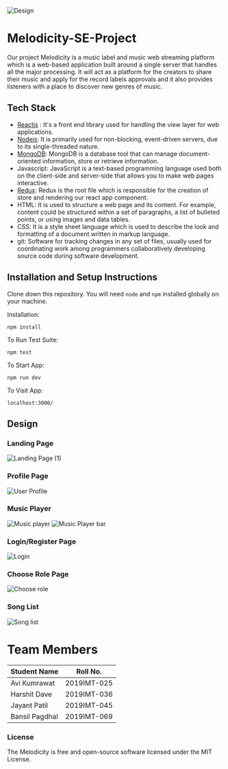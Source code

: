
![Design](https://user-images.githubusercontent.com/56076028/141937031-e7329cb4-6696-4559-8363-bffa026a3ee1.png)


# Melodicity-SE-Project
Our project Melodicity is a music label and music web streaming platform which is a web-based application built around a single server that handles all the major processing. It will act as a platform for the creators to share their music and apply for the record labels approvals and it also provides listeners with a place to discover new genres of music. 

## Tech Stack
* [Reactjs](https://github.com/reactjs/reactjs.org "Reactjs") : It's a front end library used for handling the view layer for web applications.
* [Nodejs](https://github.com/nodejs/node "NodeJs"): It is primarily used for non-blocking, event-driven servers, due to its single-threaded nature.
* [MongoDB](https://docs.mongodb.com/ "MongoDB"): MongoDB is a database tool that can manage document-oriented information, store or retrieve information.
* Javascript: JavaScript is a text-based programming language used both on the client-side and server-side that allows you to make web pages interactive.
* [Redux](https://github.com/reduxjs/redux "Redux"): Redux is the root file which is responsible for the creation of store and rendering our react app component.
* HTML: It is used to structure a web page and its content. For example, content could be structured within a set of paragraphs, a list of bulleted points, or using images and data tables.
* CSS: It is a style sheet language which is used to describe the look and formatting of a document written in markup language.
* git: Software for tracking changes in any set of files, usually used for coordinating work among programmers collaboratively developing source code during software development.

## Installation and Setup Instructions
Clone down this repository. You will need `node` and `npm` installed globally on your machine.  

Installation:

`npm install`  

To Run Test Suite:  

`npm test`  

To Start App:

`npm run dev`  

To Visit App:

`localhost:3000/`  

## Design
### Landing Page

![Landing Page (1)](https://user-images.githubusercontent.com/56076028/142868867-6914f523-dd00-4579-aea9-18cdfff2852b.png)

### Profile Page

![User Profile](https://user-images.githubusercontent.com/56076028/142869229-1d06ae70-d05e-4512-b7ca-2288c01be48f.png)


### Music Player

![Music player](https://user-images.githubusercontent.com/56076028/142867884-d56d0653-3585-4ec9-bd79-554d109eb38d.png)
![Music Player bar](https://user-images.githubusercontent.com/56076028/142876652-3c881605-208f-4ebb-a362-c2de632aa003.png)


### Login/Register Page

![Login](https://user-images.githubusercontent.com/56076028/142867979-b4d23e0f-f476-40b8-94d8-f3b0856aee63.png)


### Choose Role Page

![Choose role](https://user-images.githubusercontent.com/56076028/142867997-9e7ecb36-13e4-4d2e-8264-d43eea23142c.png)


### Song List

![Song list](https://user-images.githubusercontent.com/56076028/142868903-74bf96c1-4138-4917-83f7-16d7bb225d7e.png)


# Team Members

Student Name | Roll No.
---|---
Avi Kumrawat | 2019IMT-025
Harshit Dave | 2019IMT-036
Jayant Patil | 2019IMT-045
Bansil Pagdhal | 2019IMT-069

### License

The Melodicity is free and open-source software licensed under the MIT License.
